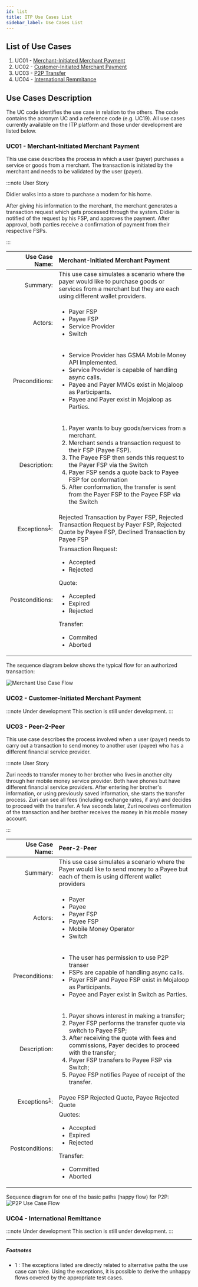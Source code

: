 ```yaml
---
id: list
title: ITP Use Cases List
sidebar_label: Use Cases List
---
```


## List of Use Cases <a name="uc"></a>

1. UC01 - [Merchant-Initiated Merchant Payment](#mimp)
2. UC02 - [Customer-Initiated Merchant Payment](#cimp)
3. UC03 - [P2P Transfer](#p2p)
4. UC04 - [International Remmitance](#ir)

## Use Cases Description <a name="ucdescription"></a>

The UC code identifies the use case in relation to the others. The code contains
the acronym UC and a reference code (e.g. UC19). All use cases currently
available on the ITP platform and those under development are listed below.

### UC01 - Merchant-Initiated Merchant Payment <a name="mimp"></a>

This use case describes the process in which a user (payer) purchases a service
or goods from a merchant. The transaction is initiated by the merchant and needs
to be validated by the user (payer).

:::note User Story

Didier walks into a store to purchase a modem for his home.

After giving his information to the merchant, the merchant generates a
transaction request which gets processed through the system. Didier is notified
of the request by his FSP, and approves the payment. After approval, both
parties receive a confirmation of payment from their respective FSPs.

:::

|                         Use Case Name: | Merchant-Initiated Merchant Payment                                                                                                                                                                                                                                                                                                                                                                        |
| -------------------------------------: | :--------------------------------------------------------------------------------------------------------------------------------------------------------------------------------------------------------------------------------------------------------------------------------------------------------------------------------------------------------------------------------------------------------- |
|                               Summary: | This use case simulates a scenario where the payer would like to purchase goods or services from a merchant but they are each using different wallet providers.                                                                                                                                                                                                                                            |
|                                Actors: | <ul><li>Payer FSP</li><li>Payee FSP</li><li>Service Provider</li><li>Switch</li></ul>                                                                                                                                                                                                                                                                                                                      |
|                         Preconditions: | <ul><li> Service Provider has GSMA Mobile Money API Implemented. </li><li> Service Provider is capable of handling async calls.</li><li> Payee and Payer MMOs exist in Mojaloop as Participants.</li> <li> Payee and Payer exist in Mojaloop as Parties. </li></ul>                                                                                                                                        |
|                           Description: | <ol><li> Payer wants to buy goods/services from a merchant. </li><li> Merchant sends a transaction request to their FSP (Payee FSP). </li><li> The Payee FSP then sends this request to the Payer FSP via the Switch </li><li> Payer FSP sends a quote back to Payee FSP for conformation </li><li> After conformation, the transfer is sent from the Payer FSP to the Payee FSP via the Switch </li></ol> |
| Exceptions<sup>[1](#exceptions)</sup>: | Rejected Transaction by Payer FSP, Rejected Transaction Request by Payer FSP, Rejected Quote by Payee FSP, Declined Transaction by Payee FSP                                                                                                                                                                                                                                                               |
|                        Postconditions: | Transaction Request: <ul><li>Accepted</li><li>Rejected</li></ul> Quote: <ul><li>Accepted</li><li>Expired</li><li>Rejected</li></ul> Transfer: <ul><li>Commited</li><li>Aborted</li></ul>                                                                                                                                                                                                                   |

The sequence diagram below shows the typical flow for an authorized transaction:

![Merchant Use Case Flow](/img/ucmp.svg)

### UC02 - Customer-Initiated Merchant Payment <a name="cimp"></a>

:::note Under development This section is still under development. :::

### UC03 - Peer-2-Peer <a name="p2p"></a>

This use case describes the process involved when a user (payer) needs to carry
out a transaction to send money to another user (payee) who has a different
financial service provider.

:::note User Story

Zuri needs to transfer money to her brother who lives in another city through
her mobile money service provider. Both have phones but have different financial
service providers. After entering her brother's information, or using previously
saved information, she starts the transfer process. Zuri can see all fees
(including exchange rates, if any) and decides to proceed with the transfer. A
few seconds later, Zuri receives confirmation of the transaction and her brother
receives the money in his mobile money account.

:::

|                         Use Case Name: | Peer-2-Peer                                                                                                                                                                                                                                                                                                                                                    |
| -------------------------------------: | :------------------------------------------------------------------------------------------------------------------------------------------------------------------------------------------------------------------------------------------------------------------------------------------------------------------------------------------------------------- |
|                               Summary: | This use case simulates a scenario where the Payer would like to send money to a Payee but each of them is using different wallet providers                                                                                                                                                                                                                    |
|                                Actors: | <ul><li>Payer</li><li>Payee</li><li>Payer FSP</li><li>Payee FSP</li><li>Mobile Money Operator</li><li>Switch</li></ul>                                                                                                                                                                                                                                         |
|                         Preconditions: | <ul><li>The user has permission to use P2P transer</li><li>FSPs are capable of handling async calls.</li><li>Payer FSP and Payee FSP exist in Mojaloop as Participants.</li><li>Payee and Payer exist in Switch as Parties.</li></ul>                                                                                                                           |
|                           Description: | <ol><li>Payer shows interest in making a transfer;</li><li>Payer FSP performs the transfer quote via switch to Payee FSP;</li><li>After receiving the quote with fees and commissions, Payer decides to proceed with the transfer;</li><li>Payer FSP transfers to Payee FSP via Switch;</li><li>Payee FSP notifies Payee of receipt of the transfer.</li></ol> |
| Exceptions<sup>[1](#exceptions)</sup>: | Payee FSP Rejected Quote, Payee Rejected Quote                                                                                                                                                                                                                                                                                                                 |
|                        Postconditions: | Quotes:<ul><li>Accepted</li><li>Expired</li><li>Rejected</li></ul>Transfer:<ul><li>Committed</li><li>Aborted</li></ul>                                                                                                                                                                                                                                         |

Sequence diagram for one of the basic paths (happy flow) for P2P:
![P2P Use Case Flow](/img/ucp2p.svg)

### UC04 - International Remittance <a name="ir"></a>

:::note Under development This section is still under development. :::

---

##### Footnotes

- <a name="exceptions">1 </a>: The exceptions listed are directly related to
  alternative paths the use case can take. Using the exceptions, it is possible to 
  derive the unhappy flows covered by the appropriate test cases.
